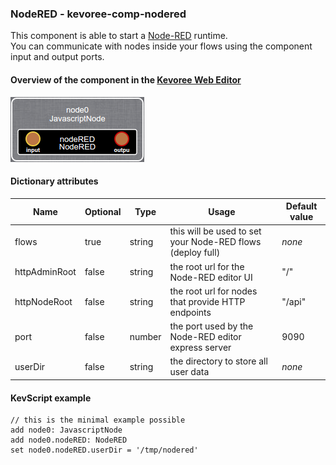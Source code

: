 ### NodeRED - kevoree-comp-nodered

This component is able to start a [Node-RED](http://nodered.org/) runtime.  
You can communicate with nodes inside your flows using the component input and output ports.

#### Overview of the component in the [Kevoree Web Editor](http://editor.kevoree.org)
![TypeDefinition UI](.readme/typedef_ui.png)

#### Dictionary attributes
Name          | Optional      | Type          | Usage                                                       | Default value
------------- | ------------- | ------------- | ----------------------------------------------------------- | ---------------
flows         | true          | string        | this will be used to set your Node-RED flows (deploy full)  | _none_
httpAdminRoot | false         | string        | the root url for the Node-RED editor UI                     | "/"
httpNodeRoot  | false         | string        | the root url for nodes that provide HTTP endpoints          | "/api"
port          | false         | number        | the port used by the Node-RED editor express server         | 9090
userDir       | false         | string        | the directory to store all user data                        | _none_

#### KevScript example

```
// this is the minimal example possible
add node0: JavascriptNode
add node0.nodeRED: NodeRED
set node0.nodeRED.userDir = '/tmp/nodered'
```
